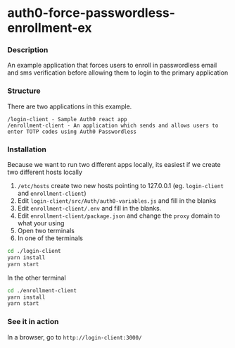 auth0-force-passwordless-enrollment-ex
======================================

### Description
An example application that forces users to enroll in passwordless email and sms verification before allowing them to login to the primary application

### Structure
There are two applications in this example. 

```
/login-client - Sample Auth0 react app 
/enrollment-client - An application which sends and allows users to enter TOTP codes using Auth0 Passwordless
```

### Installation
Because we want to run two different apps locally, its easiest if we create two different hosts locally 

1. `/etc/hosts` create two new hosts pointing to 127.0.0.1 (eg. `login-client` and `enrollment-client`)
2. Edit  `login-client/src/Auth/auth0-variables.js` and fill in the blanks
3. Edit `enrollment-client/.env` and fill in the blanks.
4. Edit `enrollment-client/package.json` and change the `proxy` domain to what your using
5. Open  two terminals
6. In one of the terminals 
```bash
cd ./login-client
yarn install
yarn start
```
In the other terminal
```bash
cd ./enrollment-client
yarn install
yarn start
```

### See it in action
In a browser, go to `http://login-client:3000/`
